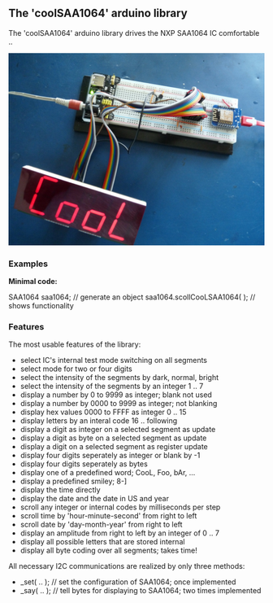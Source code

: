 ## The 'coolSAA1064' arduino library

The 'coolSAA1064' arduino library drives the NXP SAA1064 IC comfortable ..

![coolSAA1064](cool_SAA1064.jpg)

### Examples

**Minimal code:**

SAA1064 saa1064; // generate an object
saa1064.scollCooLSAA1064( ); // shows functionality

### Features

The most usable features of the library:

- select IC's internal test mode switching on all segments
- select mode for two or four digits
- select the intensity of the segments by dark, normal, bright
- select the intensity of the segments by an integer 1 .. 7 
- display a number by 0 to 9999 as integer; blank not used
- display a number by 0000 to 9999 as integer; not blanking
- display hex values 0000 to FFFF as integer 0 .. 15
- display letters by an interal code 16 .. following
- display a digit as integer on a selected segment as update
- display a digit as byte on a selected segment as update
- display a digit on a selected segment as register update
- display four digits seperately as integer or blank by -1
- display four digits seperately as bytes
- display one of a predefined word; CooL, Foo, bAr, ...
- display a predefined smiley; 8-]
- display the time directly
- display the date and the date in US and year
- scroll any integer or internal codes by milliseconds per step
- scroll time by 'hour-minute-second' from right to left
- scroll date by 'day-month-year' from right to left
- display an amplitude from right to left by an integer of 0 .. 7
- display all possible letters that are stored internal
- display all byte coding over all segments; takes time!

All necessary I2C communications are realized by only three methods:
- _set( .. ); // set the configuration of SAA1064; once implemented
- _say( .. ); // tell bytes for displaying to SAA1064; two times implemented
